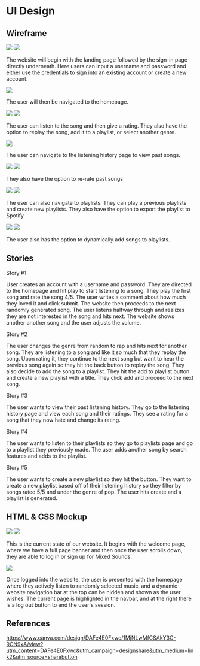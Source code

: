 # UI Design

## Wireframe

![](../ui-design/images/wireframe/landingpage.png)
![](../ui-design/images/wireframe/sign-in-page.png)

The website will begin with the landing page followed by the sign-in page directly underneath. Here users can input a username
and password and either use the credentials to sign into an existing account or create a new account.

![](../ui-design/images/wireframe/homepage.png)

The user will then be navigated to the homepage. 

![](../ui-design/images/wireframe/homepagenavbar.png)
![](../ui-design/images/wireframe/homepagerating.png)

The user can listen to the song and then give a rating. They also have the option to replay the song, add it to a playlist, or select another genre.

![](../ui-design/images/wireframe/listeninghistorynavbar.png)

The user can navigate to the listening history page to view past songs.

![](../ui-design/images/wireframe/listeninghistory.png)
![](../ui-design/images/wireframe/listeninghistoryp2.png)

They also have the option to re-rate past songs

![](../ui-design/images/wireframe/playlists.png)
![](../ui-design/images/wireframe/playlistsp2.png)

The user can also navigate to playlists. They can play a previous playlists and create new playlists. They also
have the option to export the playlist to Spotify.

![](../ui-design/images/wireframe/playlists.png)
![](../ui-design/images/wireframe/playlistsp2.png)

The user also has the option to dynamically add songs to playlists.

## Stories

Story #1

User creates an account with a username and password. They are directed to the homepage and hit play to start listening to a song. They play the first song and rate the song 4/5. The user writes a comment about how much they loved it and click submit. The website then proceeds to the next randomly generated song. The user listens halfway through and realizes they are not interested in the song and hits next. The website shows another another song and the user adjusts the volume.

Story #2

The user changes the genre from random to rap and hits next for another song. They are listening to a song and like it so much that they replay the song. Upon rating it, they continue to the next song but want to hear the previous song again so they hit the back button to replay the song. They also decide to add the song to a playlist. They hit the add to playlist button and create a new playlist with a title. They click add and proceed to the next song.

Story #3

The user wants to view their past listening history. They go to the listening history page and view each song and their ratings. They see a rating for a song that they now hate and change its rating.

Story #4

The user wants to listen to their playlists so they go to playlists page and go to a playlist they previously made. The user adds another song by search features and adds to the playlist.

Story #5

The user wants to create a new playlist so they hit the button. They want to create a new playlist based off of their listening history so they filter by songs rated 5/5 and under the genre of pop. The user hits create and a playlist is generated.

## HTML & CSS Mockup

![](../ui-design/images/website/index1.png)
![](../ui-design/images/website/index2.png)

This is the current state of our website. It begins with the welcome page, where we have a full page banner and then once the user scrolls down, they are able to log in or sign up for Mixed Sounds.

![](../ui-design/images/website/mainpage.png)

Once logged into the website, the user is presented with the homepage where they actively listen to randomly selected music, and a dynamic website navigation bar at the top can be hidden and shown as the user wishes. The current page is highlighted in the navbar, and at the right there is a log out button to end the user's session.

## References
https://www.canva.com/design/DAFe4E0Fxwc/1MjNLwMfCSAkY3C-9CN9xA/view?utm_content=DAFe4E0Fxwc&utm_campaign=designshare&utm_medium=link2&utm_source=sharebutton
